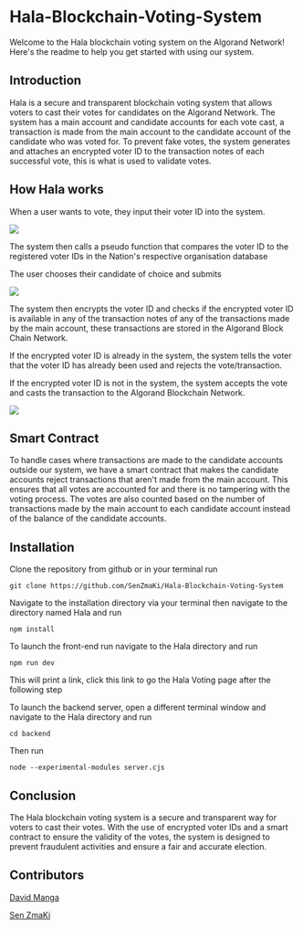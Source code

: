 # Hala-Blockchain-Voting-System
Welcome to the Hala blockchain voting system on the Algorand Network! Here's the readme to help you get started with using our system.

## Introduction
Hala is a secure and transparent blockchain voting system that allows voters to cast their votes for candidates on the Algorand Network. The system has a main account and candidate accounts for each vote cast, a transaction is made from the main account to the candidate account of the candidate who was voted for. 
To prevent fake votes, the system generates and attaches an encrypted voter ID to the transaction notes of each successful vote, this is what is used to validate votes.

## How Hala works

When a user wants to vote, they input their voter ID into the system.

<image src="https://raw.githubusercontent.com/SenZmaKi/Hala-Blockchain-Voting-System/master/screenshots/input-voter-id.jpeg">

The system then calls a pseudo function that compares the voter ID to the registered voter IDs in the Nation's respective organisation database

The user chooses their candidate of choice and submits

<image src="https://raw.githubusercontent.com/SenZmaKi/Hala-Blockchain-Voting-System/master/screenshots/choose-candidate.jpeg">

The system then encrypts the voter ID and checks if the encrypted voter ID is available in any of the transaction notes of any of the transactions made by the main account, these transactions are stored in the Algorand Block Chain Network. 

If the encrypted voter ID is already in the system, the system tells the voter that the voter ID has already been used and rejects the vote/transaction.

If the encrypted voter ID is not in the system, the system accepts the vote and casts the transaction to the Algorand Blockchain Network.

<image src="https://raw.githubusercontent.com/SenZmaKi/Hala-Blockchain-Voting-System/master/screenshots/succesful-vote.jpeg">

## Smart Contract
To handle cases where transactions are made to the candidate accounts outside our system, we have a smart contract that makes the candidate accounts reject transactions that aren't made from the main account. This ensures that all votes are accounted for and there is no tampering with the voting process.
The votes are also counted based on the number of transactions made by the main account to each candidate account instead of the balance of the candidate accounts.


## Installation
Clone the repository from github or in your terminal run

```git clone https://github.com/SenZmaKi/Hala-Blockchain-Voting-System```

Navigate to the installation directory via your terminal then navigate to the directory named Hala and run

```npm install ```

To launch the front-end run navigate to the Hala directory and run

```npm run dev```
  
This will print a link, click this link to go the Hala Voting page after the following step

To launch the backend server, open a different terminal window and navigate to the Hala directory and run 

```cd backend```

Then run 

```node --experimental-modules server.cjs```

## Conclusion
The Hala blockchain voting system is a secure and transparent way for voters to cast their votes. With the use of encrypted voter IDs and a smart contract to ensure the validity of the votes, the system is designed to prevent fraudulent activities and ensure a fair and accurate election.

## Contributors

<a href="https://github.com/DavidManga254">David Manga</a><br/>
  
<a href="https://github.com/SenZmaKi">Sen ZmaKi</a>
